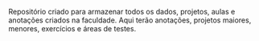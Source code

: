 Repositório criado para armazenar todos os dados, projetos, aulas e anotações criados na faculdade. Aqui terão anotações, projetos maiores, menores, exercícios e áreas de testes.